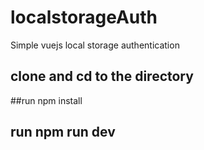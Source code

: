 # localstorageAuth
Simple vuejs local storage authentication
## clone and cd to the directory
##run npm install
## run npm run dev
